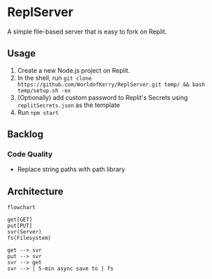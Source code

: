 # ReplServer

A simple file-based server that is easy to fork on Replit.

## Usage

1. Create a new Node.js project on Replit.
2. In the shell, run `git clone https://github.com/WorldofKerry/ReplServer.git temp/ && bash temp/setup.sh -ex`
3. (Optionally) add custom password to Replit's Secrets using `replitSecrets.json` as the template
4. Run `npm start`

## Backlog

### Code Quality

- Replace string paths with path library

## Architecture

```mermaid
flowchart

get[GET]
put[PUT]
svr(Server)
fs(Filesystem)

get --> svr
put --> svr
svr --> get
svr --> | 5-min async save to | fs

```
